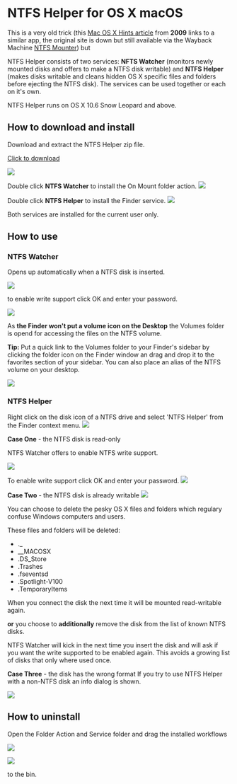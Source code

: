 # NTFS Helper for OS X macOS

This is a very old trick (this [Mac OS X Hints article](http://hints.macworld.com/article.php?story=20090913140023382) from **2009** links to a similar app, the original site is down but still available via the Wayback Machine [NTFS Mounter](https://web.archive.org/web/20180308141804/http://www.ntfsmounter.com/)) but

NTFS Helper consists of two services: **NFTS Watcher** (monitors newly mounted disks and offers to make a NTFS disk writable) and **NTFS Helper** (makes disks writable and cleans hidden OS X specific files and folders before ejecting the NTFS disk). The services can be used together or each on it's own.

NTFS Helper runs on OS X 10.6 Snow Leopard and above.

## How to download and install
Download and extract the NTFS Helper zip file.

[Click to download](NTFSHelper_20210305.zip)

![](img/unzippedfolder.jpg)

Double click **NTFS Watcher** to install the On Mount folder action.
![](img/fai-watcher.jpg)

Double click **NTFS Helper** to install the Finder service.
![](img/si-helper.jpg)

Both services are installed for the current user only.

## How to use
### NTFS Watcher
Opens up automatically when a NTFS disk is inserted.

![](img/mounthelper.jpg)

to enable write support click OK and enter your password.

![](img/enterpassword.jpg)

As **the Finder won't put a volume icon on the Desktop** the Volumes folder is opend for accessing the files on the NTFS volume. 

**Tip:** Put a quick link to the Volumes folder to your Finder's sidebar by clicking the folder icon on the Finder window an drag and drop it to the favorites section of your sidebar. You can also place an alias of the NTFS volume on your desktop.

![](img/mountedvolume.jpg)

### NTFS Helper
Right click on the disk icon of a NTFS drive and select 'NTFS Helper' from the Finder context menu.
![](img/contextmenu.jpg)

**Case One** - the NTFS disk is read-only

NTFS Watcher offers to enable NTFS write support.

![](img/mounthelper.jpg)

To enable write support click OK and enter your password.
![](img/enterpassword.jpg)

**Case Two** - the NTFS disk is already writable
![](img/helpereject.jpg)

You can choose to delete the pesky OS X files and folders which regulary confuse Windows computers and users.

These files and folders will be deleted:

*  ._
*  __MACOSX
*  .DS_Store
*  .Trashes
*  .fseventsd
* .Spotlight-V100
* .TemporaryItems

When you connect the disk the next time it will be mounted read-writable again.

**or**
you choose to **additionally** remove the disk from the list of known NTFS disks.

NTFS Watcher will kick in the next time you insert the disk and will ask if you want the write supported to be enabled again.
This avoids a growing list of disks that only where used once.

**Case Three** - the disk has the wrong format
If you try to use NTFS Helper with a non-NTFS disk an info dialog is shown.

![](img/ntfsonly.jpg)


## How to uninstall
Open the Folder Action and Service folder and drag the installed workflows

![](img/wfpath1.jpg)

![](img/wfpath2.jpg)

to the bin.
